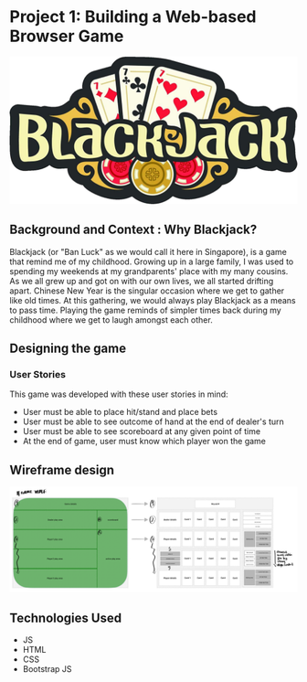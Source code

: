 # Project 1: Building a Web-based Browser Game

![alt text](image.png)

## Background and Context : Why Blackjack?

Blackjack (or "Ban Luck" as we would call it here in Singapore), is a game that remind me of my childhood. Growing up in a large family, I was used to spending my weekends at my grandparents' place with my many cousins. As we all grew up and got on with our own lives, we all started drifting apart. Chinese New Year is the singular occasion where we get to gather like old times. At this gathering, we would always play Blackjack as a means to pass time. Playing the game reminds of simpler times back during my childhood where we get to laugh amongst each other.

## Designing the game

### User Stories

This game was developed with these user stories in mind:

- User must be able to place hit/stand and place bets
- User must be able to see outcome of hand at the end of dealer's turn
- User must be able to see scoreboard at any given point of time
- At the end of game, user must know which player won the game

## Wireframe design

![alt text](images/wireframe.png)

## Technologies Used

- JS
- HTML
- CSS
- Bootstrap JS
